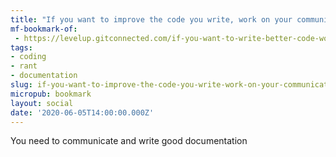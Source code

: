 ```yaml
---
title: "If you want to improve the code you write, work on your communication. | by Stewart Hull | May, 2022 | Level Up Coding"
mf-bookmark-of:
 - https://levelup.gitconnected.com/if-you-want-to-write-better-code-work-on-your-communication-2f1cc62f7baa
tags:
- coding
- rant
- documentation
slug: if-you-want-to-improve-the-code-you-write-work-on-your-communication--by-stewart-hull--may-2022--level-up-coding
micropub: bookmark
layout: social
date: '2020-06-05T14:00:00.000Z'
---
```

You need to communicate and write good documentation